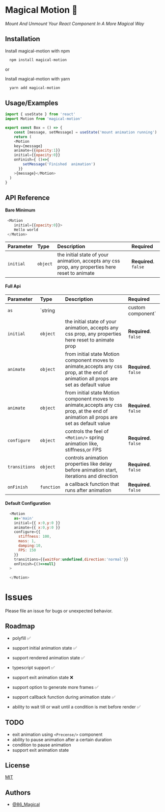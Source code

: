 
# Magical Motion 👟

*Mount And Unmount Your React Component In A More Magical Way*


## Installation

Install magical-motion with npm 

```bash
  npm install magical-motion
```
or

Install magical-motion with yarn 

```bash
  yarn add magical-motion
```
    
## Usage/Examples

```javascript
import { useState } from 'react'
import Motion from 'magical-motion'

export const Box = () => {
    const [message, setMessage] = useState('mount animation running')
    return (
    <Motion
    key={message}
    animate={{opacity:1}}
    initial={{opacity:0}}
    onFinish={ ()=>{
        setMessage('Finished  animation')
      }}
    >{message}</Motion>
  )
}
```


## API Reference

#### Bare Minimum

```javascript
 <Motion 
    initial={{opacity:0}}>
    Hello world
 </Motion>
```

| Parameter | Type     | Description                                                                                     | Required              |
| :-------- | :------- | :---------------------------------------------------------------------------------------------- | :-------------------- |
| `initial` | `object` | the initial state of your animation, accepts any css prop, any properties here reset to animate | **Required**. `false` |

#### Full Api

| Parameter     | Type       | Description                                                                                                                           | Required              |
| :------------ | :--------- | :------------------------------------------------------------------------------------------------------------------------------------ | :-------------------- |
| `as`          | `string    |                                                                                                                                       | custom component`     | allows to render `<Motion/>` component as any html element or a custom react element | **Required**. `false` |
| `initial`     | `object`   | the initial state of your animation, accepts any css prop, any properties here reset to animate prop                                  | **Required**. `false` |
| `animate`     | `object`   | from initial state Motion component moves to animate,accepts any css prop, at the end of animation all props are set as default value | **Required**. `false` |
| `animate`     | `object`   | from initial state Motion component moves to animate,accepts any css prop, at the end of animation all props are set as default value | **Required**. `false` |
| `configure`   | `object`   | controls the feel of `<Motion/>` spring animation like, stiffness,or FPS                                                              | **Required**. `false` |
| `transitions` | `object`   | controls animation properties like delay before animation start, iterations and direction                                             | **Required**. `false` |
| `onFinish`    | `function` | a callback function that runs after animation                                                                                         | **Required**. `false` |

#### Default Configuration

```javascript
  <Motion
    as='main'
    initial={{ x:0,y:0 }}
    animate={{ x:0,y:0 }}
    configure={{
      stiffness: 100,
      mass: 1,
      damping:10,
      FPS: 150
    }}
    transitions={{waitFor:undefined,direction:'normal'}}
    onFinish={()=>null}
  >
    
  </Motion>
```
# Issues
Please file an issue for bugs or unexpected behavior.

## Roadmap

- polyfill ✅

- support initial animation state ✅
- support rendered animation state ✅
- typescript support ✅
- support exit animation state ❌
- support option to generate more frames ✅
- support callback function during animation state ✅
- ability to wait till or wait until a condition is met before render ✅


## TODO
- exit animation using `<Precense/>` component
- ability to pause animation after a certain duration
- condition to pause animation
- support exit animation state

## License

[MIT](https://choosealicense.com/licenses/mit/)


## Authors

- [@86_Magical](https://www.github.com/86Magical)

